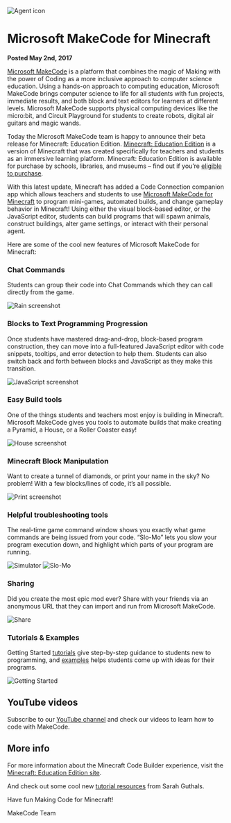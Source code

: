 ![Agent icon](/static/blog/minecraft/icon.png)

# Microsoft MakeCode for Minecraft

**Posted May 2nd, 2017**

[Microsoft MakeCode](https://makecode.com/) is a platform that combines the magic of Making with the power of Coding as a more inclusive approach to computer science education. Using a hands-on approach to computing education, Microsoft MakeCode brings computer science to life for all students with fun projects, immediate results, and both block and text editors for learners at different levels. Microsoft MakeCode supports physical computing devices like the micro:bit, and Circuit Playground for students to create robots, digital air guitars and magic wands.

Today the Microsoft MakeCode team is happy to announce their beta release for Minecraft: Education Edition. [Minecraft: Education Edition](https://education.minecraft.net/) is a version of Minecraft that was created specifically for teachers and students as an immersive learning platform. Minecraft: Education Edition is available for purchase by schools, libraries, and museums – find out if you’re [eligible to purchase](https://education.minecraft.net/how-it-works/tech-specs/).

With this latest update, Minecraft has added a Code Connection companion app which allows teachers and students to use [Microsoft MakeCode for Minecraft](https://minecraft.makecode.com/) to program mini-games, automated builds, and change gameplay behavior in Minecraft! Using either the visual block-based editor, or the JavaScript editor, students can build programs that will spawn animals, construct buildings, alter game settings, or interact with their personal agent.

Here are some of the cool new features of Microsoft MakeCode for Minecraft:

### Chat Commands

Students can group their code into Chat Commands which they can call directly from the game.

![Rain screenshot](/static/blog/minecraft/rain.gif)

### Blocks to Text Programming Progression

Once students have mastered drag-and-drop, block-based program construction, they can move into a full-featured JavaScript editor with code snippets, tooltips, and error detection to help them. Students can also switch back and forth between blocks and JavaScript as they make this transition.

![JavaScript screenshot](/static/blog/minecraft/javascript.gif)

### Easy Build tools

One of the things students and teachers most enjoy is building in Minecraft. Microsoft MakeCode gives you tools to automate builds that make creating a Pyramid, a House, or a Roller Coaster easy!

![House screenshot](/static/blog/minecraft/house.gif)

### Minecraft Block Manipulation

Want to create a tunnel of diamonds, or print your name in the sky? No problem! With a few blocks/lines of code, it’s all possible.

![Print screenshot](/static/blog/minecraft/print.gif)

### Helpful troubleshooting tools

The real-time game command window shows you exactly what game commands are being issued from your code. “Slo-Mo” lets you slow your program execution down, and highlight which parts of your program are running.

![Simulator](/static/blog/minecraft/simulator.png) ![Slo-Mo](/static/blog/minecraft/slomo.png)

### Sharing

Did you create the most epic mod ever? Share with your friends via an anonymous URL that they can import and run from Microsoft MakeCode.

![Share](/static/blog/minecraft/share.png)

### Tutorials & Examples

Getting Started [tutorials](https://minecraft/makecode.com/tutorials) give step-by-step guidance to students new to programming, and [examples](https://minecraft.makecode.com/examples) helps students come up with ideas for their programs.

![Getting Started](/static/blog/minecraft/gettingstarted.png)

## YouTube videos

Subscribe to our [YouTube channel](https://www.youtube.com/channel/UCye7YlvFUUQ1dSy0WZZ1T_Q) and check our videos to learn how to code with MakeCode.

## More info

For more information about the Minecraft Code Builder experience, visit the [Minecraft: Education Edition site](https://education.minecraft.net/get-started/download).

And check out some cool new [tutorial resources](https://www.thewecan.zone/mastermodders) from Sarah Guthals.

Have fun Making Code for Minecraft!

MakeCode Team